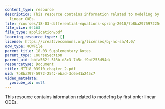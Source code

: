 ```yaml
---
content_type: resource
description: This resource contains information related to modeling by first order
  linear ODEs.
file: /courses/18-03-differential-equations-spring-2010/7b8ba29759722542ebad3c6e41a245c7_MIT18_03S10_chapter_2.pdf
file_size: 94285
file_type: application/pdf
learning_resource_types: []
license: https://creativecommons.org/licenses/by-nc-sa/4.0/
ocw_type: OCWFile
parent_title: 18.03 Supplementary Notes
parent_type: CourseSection
parent_uid: bbfa562f-508b-d8c3-7b5c-f9bf255d94d4
resourcetype: Document
title: MIT18_03S10_chapter_2.pdf
uid: 7b8ba297-5972-2542-ebad-3c6e41a245c7
video_metadata:
  youtube_id: null
---
```

This resource contains information related to modeling by first order linear ODEs.